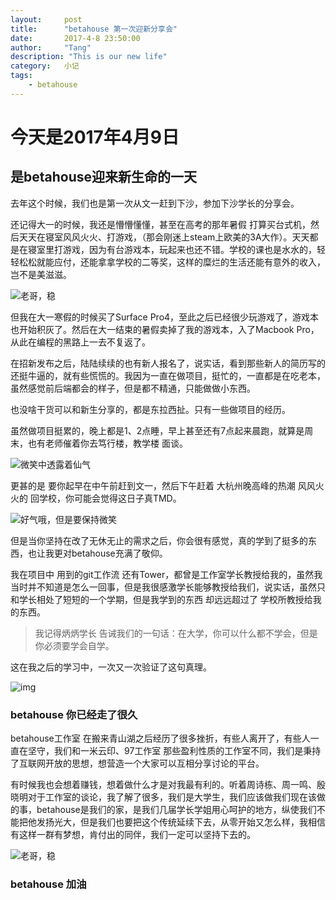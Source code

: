 ```yaml
---
layout:     post
title:      "betahouse 第一次迎新分享会"
date:       2017-4-8 23:50:00
author:     "Tang"
description: "This is our new life"
category:   小记
tags:
    - betahouse
---
```


# 今天是2017年4月9日

## 是betahouse迎来新生命的一天

去年这个时候，我们也是第一次从文一赶到下沙，参加下沙学长的分享会。

还记得大一的时候，我还是懵懵懂懂，甚至在高考的那年暑假 打算买台式机，然后天天在寝室风风火火、打游戏，（那会刚迷上steam上欧美的3A大作）。天天都是在寝室里打游戏，因为有台游戏本，玩起来也还不错。学校的课也是水水的，轻轻松松就能应付，还能拿拿学校的二等奖，这样的糜烂的生活还能有意外的收入，岂不是美滋滋。

![老哥，稳](1.png)

但我在大一寒假的时候买了Surface Pro4，至此之后已经很少玩游戏了，游戏本也开始积灰了。然后在大一结束的暑假卖掉了我的游戏本，入了Macbook Pro，从此在编程的黑路上一去不复返了。



在招新发布之后，陆陆续续的也有新人报名了，说实话，看到那些新人的简历写的还挺牛逼的，就有些慌慌的。我因为一直在做项目，挺忙的，一直都是在吃老本，虽然感觉前后端都会的样子，但是都不精通，只能做做小东西。

也没啥干货可以和新生分享的，都是东拉西扯。只有一些做项目的经历。

虽然做项目挺累的，晚上都是1、2点睡，早上甚至还有7点起来晨跑，就算是周末，也有老师催着你去笃行楼，教学楼 面谈。

![微笑中透露着仙气](2.png)

更甚的是 要你起早在中午前赶到文一，然后下午赶着 大杭州晚高峰的热潮 风风火火的 回学校，你可能会觉得这日子真TMD。

![好气哦，但是要保持微笑](3.png)

但是当你坚持在改了无休无止的需求之后，你会很有感觉，真的学到了挺多的东西，也让我更对betahouse充满了敬仰。

我在项目中 用到的git工作流 还有Tower，都曾是工作室学长教授给我的，虽然我当时并不知道是怎么一回事，但是我很感激学长能够教授给我们，说实话，虽然只和学长相处了短短的一个学期，但是我学到的东西 却远远超过了 学校所教授给我的东西。

> 我记得炳炳学长 告诫我们的一句话：在大学，你可以什么都不学会，但是你必须要学会自学。

这在我之后的学习中，一次又一次验证了这句真理。

![img](4.png)

### betahouse 你已经走了很久

betahouse工作室 在搬来青山湖之后经历了很多挫折，有些人离开了，有些人一直在坚守，我们和一米云印、97工作室 那些盈利性质的工作室不同，我们是秉持了互联网开放的思想，想营造一个大家可以互相分享讨论的平台。

有时候我也会想着赚钱，想着做什么才是对我最有利的。听着周诗栋、周一鸣、殷晓明对于工作室的谈论，我了解了很多，我们是大学生，我们应该做我们现在该做的事，betahouse是我们的家，是我们几届学长学姐用心呵护的地方，纵使我们不能把他发扬光大，但是我们也要把这个传统延续下去，从零开始又怎么样，我相信有这样一群有梦想，肯付出的同伴，我们一定可以坚持下去的。

![老哥，稳](5.png)

### betahouse 加油

